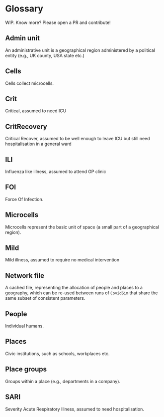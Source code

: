 # Glossary

WIP. Know more? Please open a PR and contribute!

## Admin unit

An administrative unit is a geographical region administered by a political
entity (e.g., UK county, USA state etc.)

## Cells

Cells collect microcells.

## Crit

Critical, assumed to need ICU

## CritRecovery

Critical Recover, assumed to be well enough to leave ICU but still need
hospitalisation in a general ward

## ILI

Influenza like illness, assumed to attend GP clinic

## FOI

Force Of Infection.

## Microcells

Microcells represent the basic unit of space (a small part of a geographical region).

## Mild

Mild illness, assumed to require no medical intervention

## Network file

A cached file, representing the allocation of people and places to a geography,
which can be re-used between runs of `CovidSim` that share the same subset of
consistent parameters.

## People

Individual humans.

## Places

Civic institutions, such as schools, workplaces etc.

## Place groups

Groups within a place (e.g., departments in a company).

## SARI

Severity Acute Respiratory Illness, assumed to need hospitalisation.
